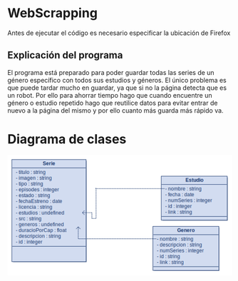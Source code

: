 # WebScrapping
Antes de ejecutar el código es necesario especificar la ubicación de Firefox

## Explicación del programa
El programa está preparado para poder guardar todas las series de un género específico con todos sus estudios y géneros.
El único problema es que puede tardar mucho en guardar, ya que si no la página detecta que es un robot. Por ello para ahorrar tiempo hago que cuando encuentre un género o estudio repetido hago que reutilice datos para evitar entrar de nuevo a la página del mismo y por ello cuanto más guarda más rápido va.

# Diagrama de clases
![](DIAGRAM.png)
